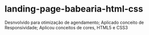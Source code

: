 # landing-page-babearia-html-css
Desnvolvido para otimização de agendamento;  Aplicado conceito de Responsividade;  Aplicou conceitos de cores, HTML5 e CSS3
